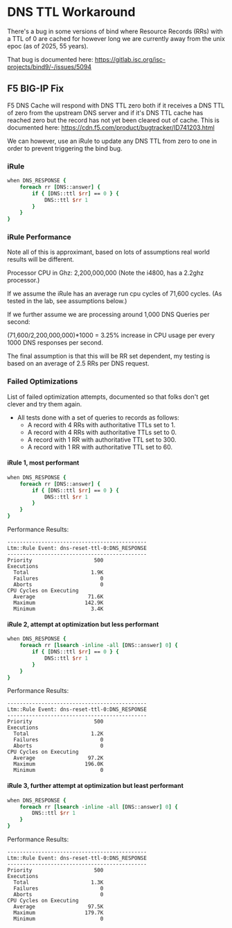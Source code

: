 # DNS TTL Workaround

There's a bug in some versions of bind where Resource Records (RRs) with a TTL of 0 are cached for however long we are currently away from the unix epoc (as of 2025, 55 years).

That bug is documented here: https://gitlab.isc.org/isc-projects/bind9/-/issues/5094

## F5 BIG-IP Fix

F5 DNS Cache will respond with DNS TTL zero both if it receives a DNS TTL of zero from the upstream DNS server and if it's DNS TTL cache has reached zero but the record has not yet been cleared out of cache.  This is documented here: https://cdn.f5.com/product/bugtracker/ID741203.html

We can however, use an iRule to update any DNS TTL from zero to one in order to prevent triggering the bind bug.

### iRule

```tcl
when DNS_RESPONSE {
    foreach rr [DNS::answer] {
        if { [DNS::ttl $rr] == 0 } {
            DNS::ttl $rr 1
        }
    }
}
```

### iRule Performance

Note all of this is approximant, based on lots of assumptions real world results will be different.

Processor CPU in Ghz:
2,200,000,000
(Note the i4800, has a 2.2ghz processor.)

If we assume the iRule has an average run cpu cycles of 71,600 cycles.  (As tested in the lab, see assumptions below.)

If we further assume we are processing around 1,000 DNS Queries per second:

(71,600/2,200,000,000)*1000 = 3.25% increase in CPU usage per every 1000 DNS responses per second.

The final assumption is that this will be RR set dependent, my testing is based on an average of 2.5 RRs per DNS request.

### Failed Optimizations

List of failed optimization attempts, documented so that folks don't get clever and try them again.

* All tests done with a set of queries to records as follows:
  * A record with 4 RRs with authoritative TTLs set to 1.
  * A record with 4 RRs with authoritative TTLs set to 0.
  * A record with 1 RR with authoritative TTL set to 300.
  * A record with 1 RR with authoritative TTL set to 60.

#### iRule 1, most performant

```tcl
when DNS_RESPONSE {
    foreach rr [DNS::answer] {
        if { [DNS::ttl $rr] == 0 } {
            DNS::ttl $rr 1
        }
    }
}
```

Performance Results:
```
---------------------------------------------
Ltm::Rule Event: dns-reset-ttl-0:DNS_RESPONSE
---------------------------------------------
Priority                    500
Executions
  Total                    1.9K
  Failures                    0
  Aborts                      0
CPU Cycles on Executing
  Average                 71.6K
  Maximum                142.9K
  Minimum                  3.4K
```

#### iRule 2, attempt at optimization but less performant

```tcl
when DNS_RESPONSE {
    foreach rr [lsearch -inline -all [DNS::answer] 0] {
        if { [DNS::ttl $rr] == 0 } {
            DNS::ttl $rr 1
        }
    }
}
```

Performance Results:
```
---------------------------------------------
Ltm::Rule Event: dns-reset-ttl-0:DNS_RESPONSE
---------------------------------------------
Priority                    500
Executions
  Total                    1.2K
  Failures                    0
  Aborts                      0
CPU Cycles on Executing
  Average                 97.2K
  Maximum                196.0K
  Minimum                     0
```

#### iRule 3, further attempt at optimization but least performant

```tcl
when DNS_RESPONSE {
    foreach rr [lsearch -inline -all [DNS::answer] 0] {
        DNS::ttl $rr 1
    }
}
```

Performance Results:
```
---------------------------------------------
Ltm::Rule Event: dns-reset-ttl-0:DNS_RESPONSE
---------------------------------------------
Priority                    500
Executions
  Total                    1.3K
  Failures                    0
  Aborts                      0
CPU Cycles on Executing
  Average                 97.5K
  Maximum                179.7K
  Minimum                     0
```
